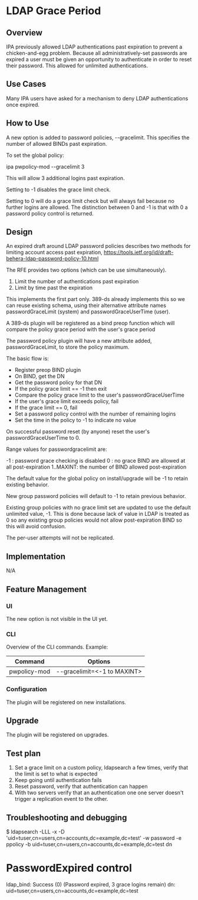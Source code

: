 # LDAP Grace Period

## Overview

IPA previously allowed LDAP authentications past expiration to prevent a chicken-and-egg problem. Because all administratively-set passwords are expired a user must be given an opportunity to authenticate in order to reset their password. This allowed for unlimited authentications.

## Use Cases

Many IPA users have asked for a mechanism to deny LDAP authentications once expired.

## How to Use

A new option is added to password policies, --gracelimit. This specifies the number of allowed BINDs past expiration.

To set the global policy:

ipa pwpolicy-mod --gracelimit 3

This will allow 3 additional logins past expiration.

Setting to -1 disables the grace limit check.

Setting to 0 will do a grace limit check but will always fail because no further logins are allowed. The distinction between 0 and -1 is that with 0 a password policy control is returned.

## Design

An expired draft around LDAP password policies describes two methods for limiting account access past expiration, https://tools.ietf.org/id/draft-behera-ldap-password-policy-10.html

The RFE provides two options (which can be use simultaneously).

1. Limit the number of authentications past expiration
2. Limit by time past the expiration

This implements the first part only. 389-ds already implements this so we can reuse existing schema, using their alternative attribute names passwordGraceLimit (system) and passwordGraceUserTime (user).

A 389-ds plugin will be registered as a bind preop function which will compare the policy grace period with the user's grace period

The password policy plugin will have a new attribute added, passwordGraceLimit, to store the policy maximum.

The basic flow is:

- Register preop BIND plugin
- On BIND, get the DN
- Get the password policy for that DN
- If the policy grace limit == -1 then exit
- Compare the policy grace limit to the user's passwordGraceUserTime
- If the user's grace limit exceeds policy, fail
- If the grace limit == 0, fail
- Set a password policy control with the number of remaining logins
- Set the time in the policy to -1 to indicate no value

On successful password reset (by anyone) reset the user's passwordGraceUserTime to 0.

Range values for passwordgracelimit are:

-1 : password grace checking is disabled
 0 : no grace BIND are allowed at all post-expiration
 1..MAXINT: the number of BIND allowed post-expiration

The default value for the global policy on install/upgrade will be -1 to
retain existing behavior.

New group password policies will default to -1 to retain previous
behavior.

Existing group policies with no grace limit set are updated to use
the default unlimited value, -1. This is done because lack of value in
LDAP is treated as 0 so any existing group policies would not allow
post-expiration BIND so this will avoid confusion.

The per-user attempts will not be replicated.

## Implementation

N/A

## Feature Management

### UI

The new option is not visible in the UI yet.

### CLI

Overview of the CLI commands. Example:

| Command |	Options |
| --- | ----- |
| pwpolicy-mod | --gracelimit=<-1 to MAXINT> |

### Configuration

The plugin will be registered on new installations.

## Upgrade

The plugin will be registered on upgrades.

## Test plan

1. Set a grace limit on a custom policy, ldapsearch a few times, verify that the limit is set to what is expected
2. Keep going until authentication fails
3. Reset password, verify that authentication can happen
4. With two servers verify that an authentication one one server doesn't trigger a replication event to the other.

## Troubleshooting and debugging

$ ldapsearch -LLL -x -D 'uid=tuser,cn=users,cn=accounts,dc=example,dc=test' -w password -e ppolicy -b uid=tuser,cn=users,cn=accounts,dc=example,dc=test dn
# PasswordExpired control
ldap_bind: Success (0) (Password expired, 3 grace logins remain)
dn: uid=tuser,cn=users,cn=accounts,dc=example,dc=test
